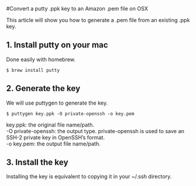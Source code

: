 #Convert a putty .ppk key to an Amazon .pem file on OSX

This article will show you how to generate a .pem file from an existing .ppk key.

## 1. Install putty on your mac
Done easily with homebrew.

```
$ brew install putty
```

## 2. Generate the key
We will use puttygen to generate the key.

```
$ puttygen key.ppk -O private-openssh -o key.pem
```

key.ppk: the original file name/path.  
-O private-openssh: the output type. private-openssh is used to save an SSH-2 private key in OpenSSH’s format.  
-o key.pem: the output file name/path.

## 3. Install the key
Installing the key is equivalent to copying it in your ~/.ssh directory.